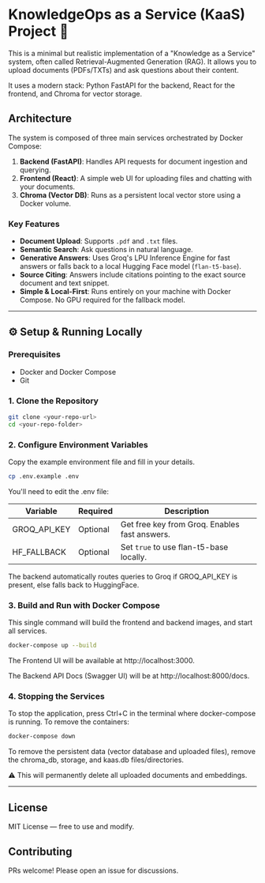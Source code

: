 # KnowledgeOps as a Service (KaaS) Project 🚀

This is a minimal but realistic implementation of a "Knowledge as a Service" system, often called Retrieval-Augmented Generation (RAG). It allows you to upload documents (PDFs/TXTs) and ask questions about their content.

It uses a modern stack: Python FastAPI for the backend, React for the frontend, and Chroma for vector storage.

## Architecture

The system is composed of three main services orchestrated by Docker Compose:

1.  **Backend (FastAPI)**: Handles API requests for document ingestion and querying.
2.  **Frontend (React)**: A simple web UI for uploading files and chatting with your documents.
3.  **Chroma (Vector DB)**: Runs as a persistent local vector store using a Docker volume.


### Key Features
* **Document Upload**: Supports `.pdf` and `.txt` files.
* **Semantic Search**: Ask questions in natural language.
* **Generative Answers**: Uses Groq's LPU Inference Engine for fast answers or falls back to a local Hugging Face model (`flan-t5-base`).
* **Source Citing**: Answers include citations pointing to the exact source document and text snippet.
* **Simple & Local-First**: Runs entirely on your machine with Docker Compose. No GPU required for the fallback model.

---

## ⚙️ Setup & Running Locally

### Prerequisites
* Docker and Docker Compose
* Git

### 1. Clone the Repository
```bash
git clone <your-repo-url>
cd <your-repo-folder>
```

### 2. Configure Environment Variables
Copy the example environment file and fill in your details.

```bash
cp .env.example .env
```

You'll need to edit the .env file:

| Variable      | Required | Description                                   |
|---------------|----------|-----------------------------------------------|
| GROQ_API_KEY  | Optional | Get free key from Groq. Enables fast answers. |
| HF_FALLBACK   | Optional | Set `true` to use flan-t5-base locally.       |

The backend automatically routes queries to Groq if GROQ_API_KEY is present, else falls back to HuggingFace.

### 3. Build and Run with Docker Compose
This single command will build the frontend and backend images, and start all services.

```bash
docker-compose up --build
```

The Frontend UI will be available at http://localhost:3000.

The Backend API Docs (Swagger UI) will be at http://localhost:8000/docs.

### 4. Stopping the Services
To stop the application, press Ctrl+C in the terminal where docker-compose is running. To remove the containers:

```bash
docker-compose down
```
To remove the persistent data (vector database and uploaded files), remove the chroma_db, storage, and kaas.db files/directories.

⚠️ This will permanently delete all uploaded documents and embeddings.

---------------------------------------------------------------------------------------------

## License
MIT License — free to use and modify.

## Contributing
PRs welcome! Please open an issue for discussions.
